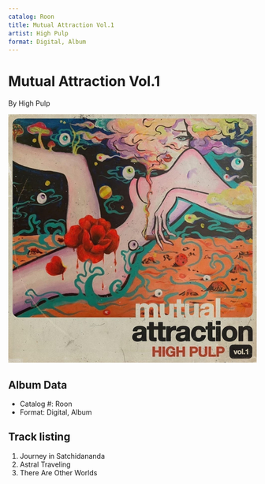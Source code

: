 ```yaml
---
catalog: Roon
title: Mutual Attraction Vol.1
artist: High Pulp
format: Digital, Album
---
```


# Mutual Attraction Vol.1

By High Pulp

![](../../assets/albumcovers/High_Pulp-Mutual_Attraction_Vol1.png)

## Album Data

- Catalog #: Roon
- Format: Digital, Album


## Track listing


1. Journey in Satchidananda
2. Astral Traveling
3. There Are Other Worlds

